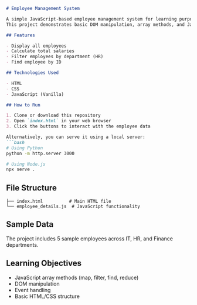 ```markdown
# Employee Management System

A simple JavaScript-based employee management system for learning purposes.
This project demonstrates basic DOM manipulation, array methods, and JavaScript functions.

## Features

- Display all employees
- Calculate total salaries
- Filter employees by department (HR)
- Find employee by ID

## Technologies Used

- HTML
- CSS
- JavaScript (Vanilla)

## How to Run

1. Clone or download this repository
2. Open `index.html` in your web browser
3. Click the buttons to interact with the employee data

Alternatively, you can serve it using a local server:
```bash
# Using Python
python -m http.server 3000

# Using Node.js
npx serve .
```

## File Structure

```
├── index.html          # Main HTML file
└── employee_details.js  # JavaScript functionality
```

## Sample Data

The project includes 5 sample employees across IT, HR, and Finance departments.

## Learning Objectives

- JavaScript array methods (map, filter, find, reduce)
- DOM manipulation
- Event handling
- Basic HTML/CSS structure
```
